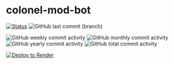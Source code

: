 # colonel-mod-bot

[![Status](https://img.shields.io/endpoint?url=https://colonel-mod-bot.onrender.com/badge&label=Status)](https://colonel-mod-bot.onrender.com/)
![GitHub last commit (branch)](https://img.shields.io/github/last-commit/GoobisMoobis/colonel-mod-bot/main)

![GitHub weekly commit activity](https://img.shields.io/github/commit-activity/w/GoobisMoobis/colonel-mod-bot?label=Commits%20This%20Week)
![GitHub monthly commit activity](https://img.shields.io/github/commit-activity/m/GoobisMoobis/colonel-mod-bot?label=Commits%20This%20Month)
![GitHub yearly commit activity](https://img.shields.io/github/commit-activity/y/GoobisMoobis/colonel-mod-bot?label=Commits%20This%20Year)
![GitHub total commit activity](https://img.shields.io/github/commit-activity/t/GoobisMoobis/colonel-mod-bot?label=Total%20Commits)


[![Deploy to Render](https://render.com/images/deploy-to-render-button.svg)](https://render.com/deploy?repo=https://github.com/GoobisMoobis/colonel-mod-bot)
